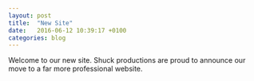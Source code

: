 ```yaml
---
layout: post
title:  "New Site"
date:   2016-06-12 10:39:17 +0100
categories: blog
---
```


Welcome to our new site. Shuck productions are proud to announce our move to a far more professional website.